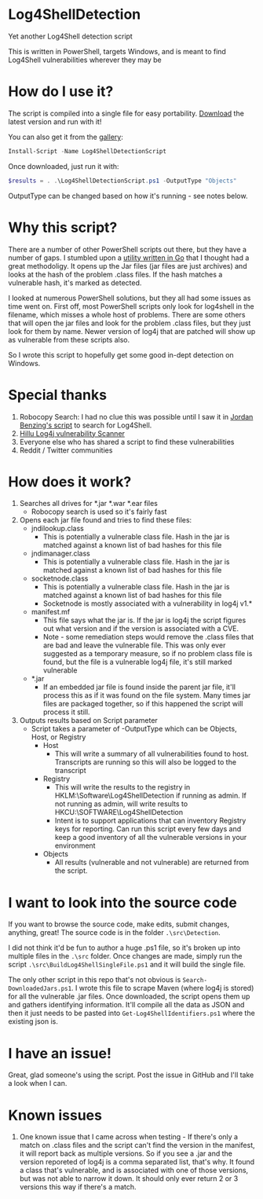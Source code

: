 # Log4ShellDetection

Yet another Log4Shell detection script

This is written in PowerShell, targets Windows, and is meant to find Log4Shell vulnerabilities wherever they may be

# How do I use it?

The script is compiled into a single file for easy portability. [Download](https://raw.githubusercontent.com/Ryan2065/Log4ShellDetection/main/Log4ShellDetectionScript.ps1) the latest version and run with it!

You can also get it from the [gallery](https://www.powershellgallery.com/packages/Log4ShellDetectionScript/1.0):

``` PowerShell
Install-Script -Name Log4ShellDetectionScript
```

Once downloaded, just run it with:

```PowerShell
$results = . .\Log4ShellDetectionScript.ps1 -OutputType "Objects"
```

OutputType can be changed based on how it's running - see notes below.

# Why this script?

There are a number of other PowerShell scripts out there, but they have a number of gaps. I stumbled upon a [utility written in Go](https://github.com/hillu/local-log4j-vuln-scanner) that I thought had a great methodoligy. It opens up the Jar files (jar files are just archives) and looks at the hash of the problem .class files. If the hash matches a vulnerable hash, it's marked as detected.

I looked at numerous PowerShell solutions, but they all had some issues as time went on. First off, most PowerShell scripts only look for log4shell in the filename, which misses a whole host of problems. There are some others that will open the jar files and look for the problem .class files, but they just look for them by name. Newer version of log4j that are patched will show up as vulnerable from these scripts also.

So I wrote this script to hopefully get some good in-dept detection on Windows.

# Special thanks
1) Robocopy Search: I had no clue this was possible until I saw it in [Jordan Benzing's script](https://jordantheitguy.com/2021/12/17/find-log4j-with-intune-proactive-remediations/) to search for Log4Shell. 
2) [Hillu Log4j vulnerability Scanner](https://github.com/hillu/local-log4j-vuln-scanner)
3) Everyone else who has shared a script to find these vulnerabilities
4) Reddit / Twitter communities

# How does it work?

1) Searches all drives for *.jar *.war *.ear files
    * Robocopy search is used so it's fairly fast
2) Opens each jar file found and tries to find these files:
    * jndilookup.class
        * This is potentially a vulnerable class file. Hash in the jar is matched against a known list of bad hashes for this file
    * jndimanager.class
        * This is potentially a vulnerable class file. Hash in the jar is matched against a known list of bad hashes for this file
    * socketnode.class
        * This is potentially a vulnerable class file. Hash in the jar is matched against a known list of bad hashes for this file
        * Socketnode is mostly associated with a vulnerability in log4j v1.*
    * manifest.mf
        * This file says what the jar is. If the jar is log4j the script figures out what version and if the version is associated with a CVE. 
        * Note - some remediation steps would remove the .class files that are bad and leave the vulnerable file. This was only ever suggested as a temporary measure, so if no problem class file is found, but the file is a vulnerable log4j file, it's still marked vulnerable
    * *.jar
        * If an embedded jar file is found inside the parent jar file, it'll process this as if it was found on the file system. Many times jar files are packaged together, so if this happened the script will process it still.
3) Outputs results based on Script parameter
    * Script takes a parameter of -OutputType which can be Objects, Host, or Registry
        * Host
            * This will write a summary of all vulnerabilities found to host. Transcripts are running so this will also be logged to the transcript
        * Registry
            * This will write the results to the registry in HKLM:\Software\Log4ShellDetection if running as admin. If not running as admin, will write results to HKCU:\SOFTWARE\Log4ShellDetection
            * Intent is to support applications that can inventory Registry keys for reporting. Can run this script every few days and keep a good inventory of all the vulnerable versions in your environment
        * Objects
            * All results (vulnerable and not vulnerable) are returned from the script.

# I want to look into the source code

If you want to browse the source code, make edits, submit changes, anything, great! The source code is in the folder ```.\src\Detection```.

I did not think it'd be fun to author a huge .ps1 file, so it's broken up into multiple files in the ```.\src``` folder. Once changes are made, simply run the script ```.\src\BuildLog4ShellSingleFile.ps1``` and it will build the single file.

The only other script in this repo that's not obvious is ```Search-DownloadedJars.ps1```. I wrote this file to scrape Maven (where log4j is stored) for all the vulnerable .jar files. Once downloaded, the script opens them up and gathers identifying information. It'll compile all the data as JSON and then it just needs to be pasted into ```Get-Log4ShellIdentifiers.ps1``` where the existing json is. 

# I have an issue!

Great, glad someone's using the script. Post the issue in GitHub and I'll take a look when I can.

# Known issues

1) One known issue that I came across when testing - If there's only a match on .class files and the script can't find the version in the manifest, it will report back as multiple versions. So if you see a .jar and the version reporeted of log4j is a comma separated list, that's why. It found a class that's vulnerable, and is associated with one of those versions, but was not able to narrow it down. It should only ever return 2 or 3 versions this way if there's a match.
